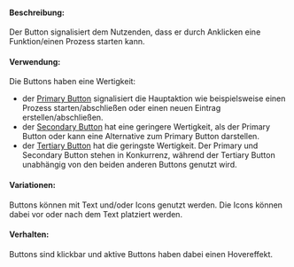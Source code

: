 #### Beschreibung: 
Der Button signalisiert dem Nutzenden, dass er durch Anklicken eine Funktion/einen Prozess starten kann.

#### Verwendung: 
Die Buttons haben eine Wertigkeit:
- der [Primary Button](#default) signalisiert die Hauptaktion wie beispielsweise einen Prozess starten/abschließen oder einen neuen Eintrag erstellen/abschließen.
- der [Secondary Button](#secondary) hat eine geringere Wertigkeit, als der Primary Button oder kann eine Alternative zum Primary Button darstellen.
- der [Tertiary Button](#tertiary) hat die geringste Wertigkeit.
  Der Primary und Secondary Button stehen in Konkurrenz, während der Tertiary Button unabhängig von den beiden anderen Buttons genutzt wird.

#### Variationen:
Buttons können mit Text und/oder Icons genutzt werden. Die Icons können dabei vor oder nach dem Text platziert werden.

#### Verhalten:
Buttons sind klickbar und aktive Buttons haben dabei einen Hovereffekt.
